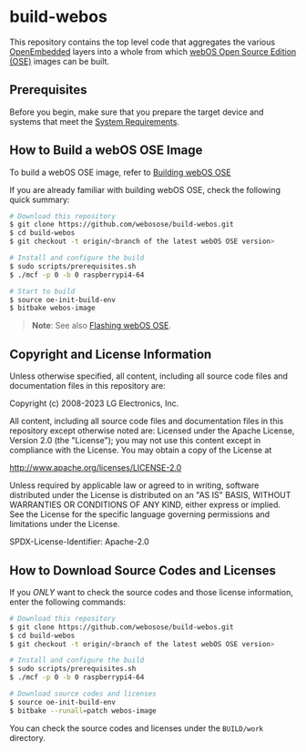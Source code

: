 # build-webos

This repository contains the top level code that aggregates the various [OpenEmbedded](http://openembedded.org) layers into a whole from which [webOS Open Source Edition (OSE)](https://www.webosose.org/) images can be built.

## Prerequisites

Before you begin, make sure that you prepare the target device and systems that meet the [System Requirements](https://www.webosose.org/docs/guides/setup/system-requirements/).

## How to Build a webOS OSE Image

To build a webOS OSE image, refer to [Building webOS OSE](https://www.webosose.org/docs/guides/setup/building-webos-ose/)

If you are already familiar with building webOS OSE, check the following quick summary:

``` bash
# Download this repository
$ git clone https://github.com/webosose/build-webos.git
$ cd build-webos
$ git checkout -t origin/<branch of the latest webOS OSE version>

# Install and configure the build
$ sudo scripts/prerequisites.sh
$ ./mcf -p 0 -b 0 raspberrypi4-64

# Start to build
$ source oe-init-build-env
$ bitbake webos-image
```

> **Note**: See also [Flashing webOS OSE](https://www.webosose.org/docs/guides/setup/flashing-webos-ose/).

## Copyright and License Information

Unless otherwise specified, all content, including all source code files and documentation files in this repository are:

Copyright (c) 2008-2023 LG Electronics, Inc.

All content, including all source code files and documentation files in this repository except otherwise noted are: Licensed under the Apache License, Version 2.0 (the "License"); you may not use this content except in compliance with the License. You may obtain a copy of the License at

http://www.apache.org/licenses/LICENSE-2.0

Unless required by applicable law or agreed to in writing, software distributed under the License is distributed on an "AS IS" BASIS, WITHOUT WARRANTIES OR CONDITIONS OF ANY KIND, either express or implied. See the License for the specific language governing permissions and limitations under the License.

SPDX-License-Identifier: Apache-2.0

## How to Download Source Codes and Licenses

If you *ONLY* want to check the source codes and those license information, enter the following commands:

``` bash
# Download this repository
$ git clone https://github.com/webosose/build-webos.git
$ cd build-webos
$ git checkout -t origin/<branch of the latest webOS OSE version>

# Install and configure the build
$ sudo scripts/prerequisites.sh
$ ./mcf -p 0 -b 0 raspberrypi4-64

# Download source codes and licenses
$ source oe-init-build-env
$ bitbake --runall=patch webos-image
```

You can check the source codes and licenses under the `BUILD/work` directory.

